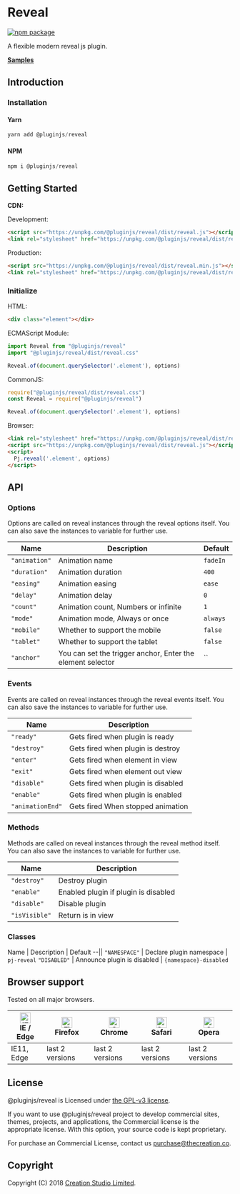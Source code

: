 # Reveal

[![npm package](https://img.shields.io/npm/v/@pluginjs/reveal.svg)](https://www.npmjs.com/package/@pluginjs/reveal)

A flexible modern reveal js plugin.

**[Samples](https://codesandbox.io/s/github/pluginjs/pluginjs/tree/master/modules/reveal/samples)**

## Introduction

### Installation

#### Yarn

```javascript
yarn add @pluginjs/reveal
```

#### NPM

```javascript
npm i @pluginjs/reveal
```

## Getting Started

**CDN:**

Development:

```html
<script src="https://unpkg.com/@pluginjs/reveal/dist/reveal.js"></script>
<link rel="stylesheet" href="https://unpkg.com/@pluginjs/reveal/dist/reveal.css">
```

Production:

```html
<script src="https://unpkg.com/@pluginjs/reveal/dist/reveal.min.js"></script>
<link rel="stylesheet" href="https://unpkg.com/@pluginjs/reveal/dist/reveal.min.css">
```

### Initialize

HTML:

```html
<div class="element"></div>
```

ECMAScript Module:

```javascript
import Reveal from "@pluginjs/reveal"
import "@pluginjs/reveal/dist/reveal.css"

Reveal.of(document.querySelector('.element'), options)
```

CommonJS:

```javascript
require("@pluginjs/reveal/dist/reveal.css")
const Reveal = require("@pluginjs/reveal")

Reveal.of(document.querySelector('.element'), options)
```

Browser:

```html
<link rel="stylesheet" href="https://unpkg.com/@pluginjs/reveal/dist/reveal.css">
<script src="https://unpkg.com/@pluginjs/reveal/dist/reveal.js"></script>
<script>
  Pj.reveal('.element', options)
</script>
```

## API

### Options

Options are called on reveal instances through the reveal options itself.
You can also save the instances to variable for further use.

Name | Description | Default
--|--|--
`"animation"` | Animation name | `fadeIn`
`"duration"` | Animation duration | `400`
`"easing"` | Animation easing | `ease`
`"delay"` | Animation delay | `0`
`"count"` | Animation count, Numbers or infinite | `1`
`"mode"` | Animation mode, Always or once | `always`
`"mobile"` | Whether to support the mobile | `false`
`"tablet"` | Whether to support the tablet | `false`
`"anchor"` | You can set the trigger anchor, Enter the element selector | ``

### Events

Events are called on reveal instances through the reveal events itself.
You can also save the instances to variable for further use.

Name | Description
--|--
`"ready"` | Gets fired when plugin is ready
`"destroy"` | Gets fired when plugin is destroy
`"enter"` | Gets fired when element in view
`"exit"` | Gets fired when element out view
`"disable"` | Gets fired when plugin is disabled
`"enable"` | Gets fired when plugin is enabled
`"animationEnd"` | Gets fired When stopped animation

### Methods

Methods are called on reveal instances through the reveal method itself.
You can also save the instances to variable for further use.

Name | Description
--|--
`"destroy"` | Destroy plugin
`"enable"` | Enabled plugin if plugin is disabled
`"disable"` | Disable plugin
`"isVisible"` | Return is in view

### Classes

Name | Description | Default
--||
`"NAMESPACE"` | Declare plugin namespace | `pj-reveal`
`"DISABLED"` | Announce plugin is disabled | `{namespace}-disabled`

## Browser support

Tested on all major browsers.

| [<img src="https://raw.githubusercontent.com/alrra/browser-logos/master/src/edge/edge_48x48.png" alt="IE / Edge" width="24px" height="24px" />](http://godban.github.io/browsers-support-badges/)</br>IE / Edge | [<img src="https://raw.githubusercontent.com/alrra/browser-logos/master/src/firefox/firefox_48x48.png" alt="Firefox" width="24px" height="24px" />](http://godban.github.io/browsers-support-badges/)</br>Firefox | [<img src="https://raw.githubusercontent.com/alrra/browser-logos/master/src/chrome/chrome_48x48.png" alt="Chrome" width="24px" height="24px" />](http://godban.github.io/browsers-support-badges/)</br>Chrome | [<img src="https://raw.githubusercontent.com/alrra/browser-logos/master/src/safari/safari_48x48.png" alt="Safari" width="24px" height="24px" />](http://godban.github.io/browsers-support-badges/)</br>Safari | [<img src="https://raw.githubusercontent.com/alrra/browser-logos/master/src/opera/opera_48x48.png" alt="Opera" width="24px" height="24px" />](http://godban.github.io/browsers-support-badges/)</br>Opera |
| --------- | --------- | --------- | --------- | --------- |
| IE11, Edge| last 2 versions| last 2 versions| last 2 versions| last 2 versions|

## License

@pluginjs/reveal is Licensed under [the GPL-v3 license](LICENSE).

If you want to use @pluginjs/reveal project to develop commercial sites, themes, projects, and applications, the Commercial license is the appropriate license. With this option, your source code is kept proprietary.

For purchase an Commercial License, contact us purchase@thecreation.co.

## Copyright

Copyright (C) 2018 [Creation Studio Limited](creationstudio.com).